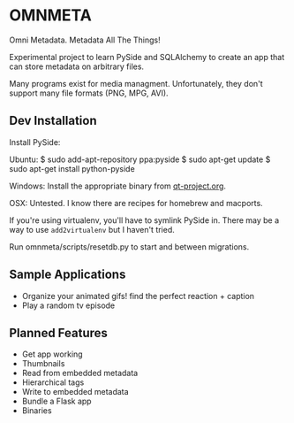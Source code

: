 OMNMETA
=======

Omni Metadata. Metadata All The Things!

Experimental project to learn PySide and SQLAlchemy to create an app that can
store metadata on arbitrary files.

Many programs exist for media managment. Unfortunately, they don't support
many file formats (PNG, MPG, AVI).

Dev Installation
----------------
Install PySide:

Ubuntu:
	$ sudo add-apt-repository ppa:pyside
	$ sudo apt-get update
	$ sudo apt-get install python-pyside

Windows:
Install the appropriate binary from [qt-project.org](http://qt-project.org/wiki/PySide_Binaries_Windows).

OSX:
Untested. I know there are recipes for homebrew and macports.

If you're using virtualenv, you'll have to symlink PySide in. There may be a way to use `add2virtualenv` but I haven't tried.

Run omnmeta/scripts/resetdb.py to start and between migrations.

Sample Applications
-------------------
* Organize your animated gifs! find the perfect reaction + caption
* Play a random tv episode

Planned Features
----------------
* Get app working
* Thumbnails
* Read from embedded metadata
* Hierarchical tags
* Write to embedded metadata
* Bundle a Flask app
* Binaries

